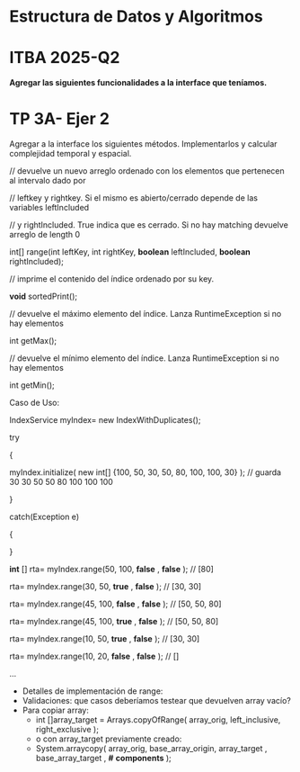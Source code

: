 # Estructura de Datos y Algoritmos

# ITBA     2025-Q2

__Agregar las siguientes funcionalidades a la interface que teníamos\.__

# TP 3A- Ejer 2

Agregar a la interface los siguientes métodos\. Implementarlos y calcular complejidad temporal y espacial\.

// devuelve un nuevo arreglo ordenado con los elementos que pertenecen al intervalo dado por

// leftkey y rightkey\.  Si el mismo es abierto/cerrado depende de las variables leftIncluded

// y rightIncluded\. True indica que es cerrado\. Si no hay matching devuelve arreglo de length 0

int\[\] range\(int leftKey\, int rightKey\,  __boolean__  leftIncluded\,  __boolean__  rightIncluded\);

// imprime el contenido del índice ordenado por su key\.

__void__  sortedPrint\(\);

// devuelve el máximo elemento del índice\. Lanza RuntimeException si no hay elementos

int getMax\(\);

// devuelve el mínimo elemento del índice\. Lanza RuntimeException si no hay elementos

int getMin\(\);

Caso de Uso:

IndexService  myIndex= new IndexWithDuplicates\(\);

try

\{

myIndex\.initialize\( new int\[\] \{100\, 50\, 30\, 50\, 80\, 100\, 100\, 30\} \); // guarda 30 30 50 50 80 100 100 100

\}

catch\(Exception e\)

\{

\}

__int__ \[\] rta= myIndex\.range\(50\, 100\,  __false__ \,  __false__ \); // \[80\]

rta= myIndex\.range\(30\, 50\,  __true__ \,  __false__ \); // \[30\, 30\]

rta= myIndex\.range\(45\, 100\,  __false__ \,  __false__ \); // \[50\, 50\, 80\]

rta= myIndex\.range\(45\, 100\,  __true__ \,  __false__ \); // \[50\, 50\, 80\]

rta= myIndex\.range\(10\, 50\,  __true__ \,  __false__ \); // \[30\, 30\]

rta= myIndex\.range\(10\, 20\,  __false__ \,  __false__ \); // \[\]

…



* Detalles de implementación de range:
* Validaciones: que casos deberíamos testear que devuelven array vacío?
* Para copiar array:
  * int \[\]array\_target = Arrays\.copyOfRange\( array\_orig\, left\_inclusive\, right\_exclusive \);
  * o con array\_target previamente creado:
  * System\.arraycopy\( array\_orig\, base\_array\_origin\, array\_target \, base\_array\_target \,  __\#__  __components__  \);
